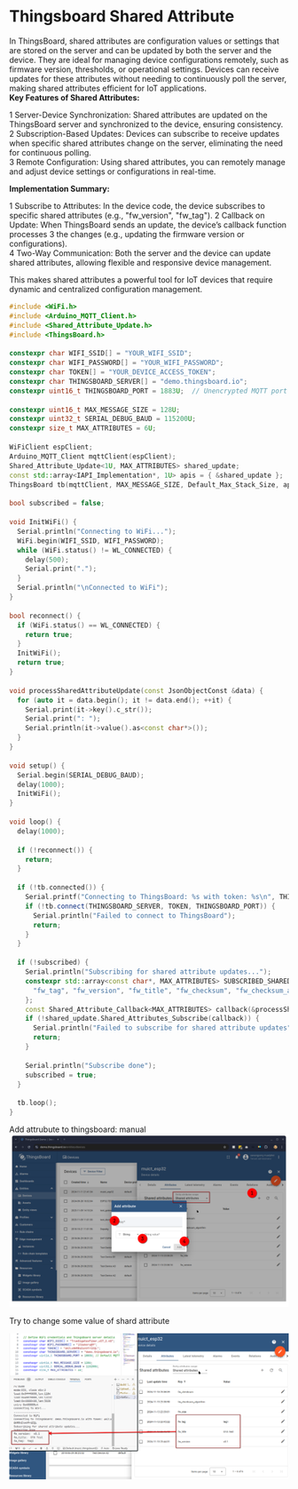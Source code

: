 # Thingsboard Shared Attribute

In ThingsBoard, shared attributes are configuration values or settings that are stored on the server and can be updated by both the server and the device. They are ideal for managing device configurations remotely, such as firmware version, thresholds, or operational settings. Devices can receive updates for these attributes without needing to continuously poll the server, making shared attributes efficient for IoT applications.  
**Key Features of Shared Attributes:**

1 Server-Device Synchronization: Shared attributes are updated on the ThingsBoard server and synchronized to the device, ensuring consistency.  
2 Subscription-Based Updates: Devices can subscribe to receive updates when specific shared attributes change on the server, eliminating the need for continuous polling.  
3 Remote Configuration: Using shared attributes, you can remotely manage and adjust device settings or configurations in real-time.

**Implementation Summary:**

1 Subscribe to Attributes: In the device code, the device subscribes to specific shared attributes (e.g., "fw_version", "fw_tag").
2 Callback on Update: When ThingsBoard sends an update, the device’s callback function processes 3 the changes (e.g., updating the firmware version or configurations).  
4 Two-Way Communication: Both the server and the device can update shared attributes, allowing flexible and responsive device management.

This makes shared attributes a powerful tool for IoT devices that require dynamic and centralized configuration management.

```cpp
#include <WiFi.h>
#include <Arduino_MQTT_Client.h>
#include <Shared_Attribute_Update.h>
#include <ThingsBoard.h>

constexpr char WIFI_SSID[] = "YOUR_WIFI_SSID";
constexpr char WIFI_PASSWORD[] = "YOUR_WIFI_PASSWORD";
constexpr char TOKEN[] = "YOUR_DEVICE_ACCESS_TOKEN";
constexpr char THINGSBOARD_SERVER[] = "demo.thingsboard.io";
constexpr uint16_t THINGSBOARD_PORT = 1883U;  // Unencrypted MQTT port

constexpr uint16_t MAX_MESSAGE_SIZE = 128U;
constexpr uint32_t SERIAL_DEBUG_BAUD = 115200U;
constexpr size_t MAX_ATTRIBUTES = 6U;

WiFiClient espClient;
Arduino_MQTT_Client mqttClient(espClient);
Shared_Attribute_Update<1U, MAX_ATTRIBUTES> shared_update;
const std::array<IAPI_Implementation*, 1U> apis = { &shared_update };
ThingsBoard tb(mqttClient, MAX_MESSAGE_SIZE, Default_Max_Stack_Size, apis);

bool subscribed = false;

void InitWiFi() {
  Serial.println("Connecting to WiFi...");
  WiFi.begin(WIFI_SSID, WIFI_PASSWORD);
  while (WiFi.status() != WL_CONNECTED) {
    delay(500);
    Serial.print(".");
  }
  Serial.println("\nConnected to WiFi");
}

bool reconnect() {
  if (WiFi.status() == WL_CONNECTED) {
    return true;
  }
  InitWiFi();
  return true;
}

void processSharedAttributeUpdate(const JsonObjectConst &data) {
  for (auto it = data.begin(); it != data.end(); ++it) {
    Serial.print(it->key().c_str());
    Serial.print(": ");
    Serial.println(it->value().as<const char*>());
  }
}

void setup() {
  Serial.begin(SERIAL_DEBUG_BAUD);
  delay(1000);
  InitWiFi();
}

void loop() {
  delay(1000);

  if (!reconnect()) {
    return;
  }

  if (!tb.connected()) {
    Serial.printf("Connecting to ThingsBoard: %s with token: %s\n", THINGSBOARD_SERVER, TOKEN);
    if (!tb.connect(THINGSBOARD_SERVER, TOKEN, THINGSBOARD_PORT)) {
      Serial.println("Failed to connect to ThingsBoard");
      return;
    }
  }

  if (!subscribed) {
    Serial.println("Subscribing for shared attribute updates...");
    constexpr std::array<const char*, MAX_ATTRIBUTES> SUBSCRIBED_SHARED_ATTRIBUTES = {
      "fw_tag", "fw_version", "fw_title", "fw_checksum", "fw_checksum_algorithm", "fw_size"
    };
    const Shared_Attribute_Callback<MAX_ATTRIBUTES> callback(&processSharedAttributeUpdate, SUBSCRIBED_SHARED_ATTRIBUTES);
    if (!shared_update.Shared_Attributes_Subscribe(callback)) {
      Serial.println("Failed to subscribe for shared attribute updates");
      return;
    }

    Serial.println("Subscribe done");
    subscribed = true;
  }

  tb.loop();
}
```

Add attrubute to thingsboard: manual
![](../assets/images/muict_tb_shared_attr1.png)

Try to change some value of shard attribute

![](../assets/images/muict_tb_shared_attr2.png)
